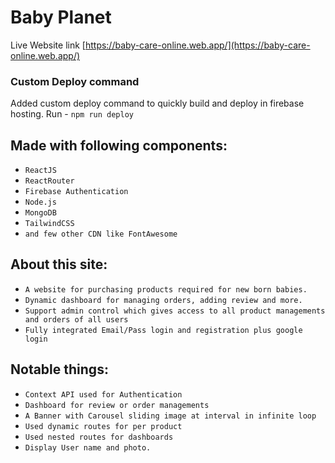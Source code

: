 # Baby Planet
Live Website link [https://baby-care-online.web.app/](https://baby-care-online.web.app/)


### Custom Deploy command
Added custom deploy command to quickly build and deploy in firebase hosting. Run -
`npm run deploy`


## Made with following components:
- `ReactJS`
- `ReactRouter`
- `Firebase Authentication`
- `Node.js`
- `MongoDB`
- `TailwindCSS`
- `and few other CDN like FontAwesome` 

## About this site:
- `A website for purchasing products required for new born babies.`
- `Dynamic dashboard for managing orders, adding review and more.`
- `Support admin control which gives access to all product managements and orders of all users`
- `Fully integrated Email/Pass login and registration plus google login`


## Notable things:
- `Context API used for Authentication`
- `Dashboard for review or order managements`
- `A Banner with Carousel sliding image at interval in infinite loop`
- `Used dynamic routes for per product`
- `Used nested routes for dashboards`
- `Display User name and photo.`